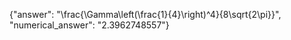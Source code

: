 {"answer": "\\frac{\\Gamma\\left(\\frac{1}{4}\\right)^4}{8\\sqrt{2\\pi}}", "numerical_answer": "2.3962748557"}